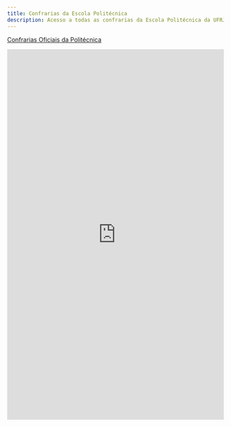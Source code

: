 ```yaml
---
title: Confrarias da Escola Politécnica 
description: Acesso a todas as confrarias da Escola Politécnica da UFRJ.
---
```


[Confrarias Oficiais da Politécnica](https://www.poli.ufrj.br/servicos/politica-estudantil/)

<iframe src="https://docs.google.com/spreadsheets/d/e/2PACX-1vS-4BBF6zOSEXjWLUHe4neE92dLliaHbW_keE8v8moNhDOmCjE1-ccMzEig3zTgKGMQJj9L6L7aMEHT/pubhtml?gid=620476471&amp;single=true&amp;range=C3:E15&amp;widget=false&amp;headers=false&amp;chrome=false"
    width="100%" height="862" frameborder="0" marginheight="0">Carregando...
    </iframe>